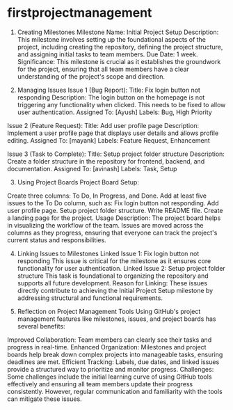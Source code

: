 # firstprojectmanagement

1. Creating Milestones
Milestone Name: Initial Project Setup
Description: This milestone involves setting up the foundational aspects of the project, including creating the repository, defining the project structure, and assigning initial tasks to team members.
Due Date: 1 week.
Significance: This milestone is crucial as it establishes the groundwork for the project, ensuring that all team members have a clear understanding of the project's scope and direction.


2. Managing Issues
Issue 1 (Bug Report):
Title: Fix login button not responding
Description: The login button on the homepage is not triggering any functionality when clicked. This needs to be fixed to allow user authentication.
Assigned To: [Ayush]
Labels: Bug, High Priority

Issue 2 (Feature Request):
Title: Add user profile page
Description: Implement a user profile page that displays user details and allows profile editing.
Assigned To: [mayank]
Labels: Feature Request, Enhancement

Issue 3 (Task to Complete):
Title: Setup project folder structure
Description: Create a folder structure in the repository for frontend, backend, and documentation.
Assigned To: [avinash]
Labels: Task, Setup


3. Using Project Boards
Project Board Setup:

Create three columns: To Do, In Progress, and Done.
Add at least five issues to the To Do column, such as:
Fix login button not responding.
Add user profile page.
Setup project folder structure.
Write README file.
Create a landing page for the project.
Usage Description:
The project board helps in visualizing the workflow of the team. Issues are moved across the columns as they progress, ensuring that everyone can track the project's current status and responsibilities.


4. Linking Issues to Milestones
Linked Issue 1: Fix login button not responding
This issue is critical for the milestone as it ensures core functionality for user authentication.
Linked Issue 2: Setup project folder structure
This task is foundational to organizing the repository and supports all future development.
Reason for Linking: These issues directly contribute to achieving the Initial Project Setup milestone by addressing structural and functional requirements.


5. Reflection on Project Management Tools
Using GitHub's project management features like milestones, issues, and project boards has several benefits:

Improved Collaboration: Team members can clearly see their tasks and progress in real-time.
Enhanced Organization: Milestones and project boards help break down complex projects into manageable tasks, ensuring deadlines are met.
Efficient Tracking: Labels, due dates, and linked issues provide a structured way to prioritize and monitor progress.
Challenges: Some challenges include the initial learning curve of using GitHub tools effectively and ensuring all team members update their progress consistently. However, regular communication and familiarity with the tools can mitigate these issues.
